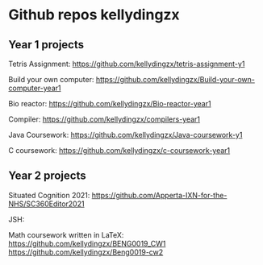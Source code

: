 Github repos kellydingzx
========================


Year 1 projects 
---------------
Tetris Assignment: https://github.com/kellydingzx/tetris-assignment-y1

Build your own computer: https://github.com/kellydingzx/Build-your-own-computer-year1 

Bio reactor: https://github.com/kellydingzx/Bio-reactor-year1 

Compiler: https://github.com/kellydingzx/compilers-year1

Java Coursework: https://github.com/kellydingzx/Java-coursework-y1 

C coursework: https://github.com/kellydingzx/c-coursework-year1


Year 2 projects
---------------
Situated Cognition 2021: https://github.com/Apperta-IXN-for-the-NHS/SC360Editor2021 

JSH:

Math coursework written in LaTeX: https://github.com/kellydingzx/BENG0019_CW1 
https://github.com/kellydingzx/Beng0019-cw2
